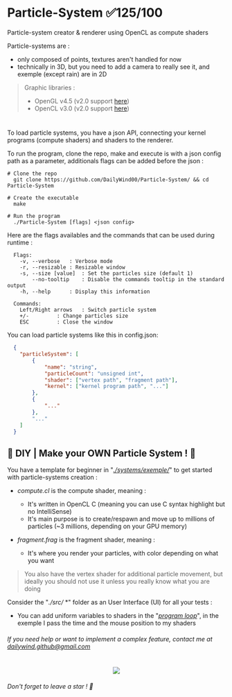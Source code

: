 # Particle-System ✅125/100
Particle-system creator & renderer using OpenCL as compute shaders

Particle-systems are :
  - only composed of points, textures aren't handled for now
  - technically in 3D, but you need to add a camera to really see it, and exemple (except rain) are in 2D

> Graphic libraries :
>   - OpenGL v4.5 (v2.0 support [here](https://github.com/DailyWind00/Particle-System/tree/OpenGL-2.0-Support))
>   - OpenCL v3.0 (v2.0 support [here](https://github.com/DailyWind00/Particle-System/tree/OpenCL-2.0-Support))
#
To load particle systems, you have a json API, connecting your kernel programs (compute shaders) and shaders to the renderer.

To run the program, clone the repo, make and execute is with a json config path as a parameter, additionals flags can be added before the json :

```shell
# Clone the repo
  git clone https://github.com/DailyWind00/Particle-System/ && cd Particle-System

# Create the executable
  make

# Run the program
  ./Particle-System [flags] <json config>
```
Here are the flags availables and the commands that can be used during runtime :
```
  Flags:
    -v, --verbose	: Verbose mode
    -r, --resizable	: Resizable window
    -s, --size [value]	: Set the particles size (default 1)
        --no-tooltip	: Disable the commands tooltip in the standard output
    -h, --help		: Display this information

  Commands:
    Left/Right arrows	: Switch particle system
    +/-			: Change particles size
    ESC			: Close the window
```


You can load particle systems like this in config.json:
```json
  {
  	"particleSystem": [
  		{
  			"name": "string",
  			"particleCount": "unsigned int",
  			"shader": ["vertex path", "fragment path"],
  			"kernel": ["kernel program path", "..."]
  		},
  		{
  			"..."
  		},
  		"..."
  	]
  }
```
## 🔨 DIY | Make your OWN Particle System ! 🔨

You have a template for beginner in "[*./systems/exemple/*](https://github.com/DailyWind00/Particle-System/tree/main/systems/exemple)" to get started with particle-systems creation :
  - *compute.cl* is the compute shader, meaning :
    - It's written in OpenCL C (meaning you can use C syntax highlight but no IntelliSense)
    - It's main purpose is to create/respawn and move up to millions of particles (~3 millions, depending on your GPU memory)

  - *fragment.frag* is the fragment shader, meaning :
    - It's where you render your particles, with color depending on what you want

> You also have the vertex shader for additional particle movement, but ideally you should not use it unless you really know what you are doing

  Consider the "*./src/* *" folder as an User Interface (UI) for all your tests :
   - You can add uniform variables to shaders in the "[*program loop*](https://github.com/DailyWind00/Particle-System/blob/main/srcs/routine.cpp#L4-L42)", in the exemple I pass the time and the mouse position to my shaders

###### If you need help or want to implement a complex feature, contact me at dailywind.github@gmail.com

#
<p align="center">
  <img src="exemple.gif"/>
</p>

###### Don't forget to leave a star ! 🌟
